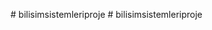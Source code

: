 
#   b i l i s i m s i s t e m l e r i p r o j e 
 
 #   b i l i s i m s i s t e m l e r i p r o j e 
 
 
